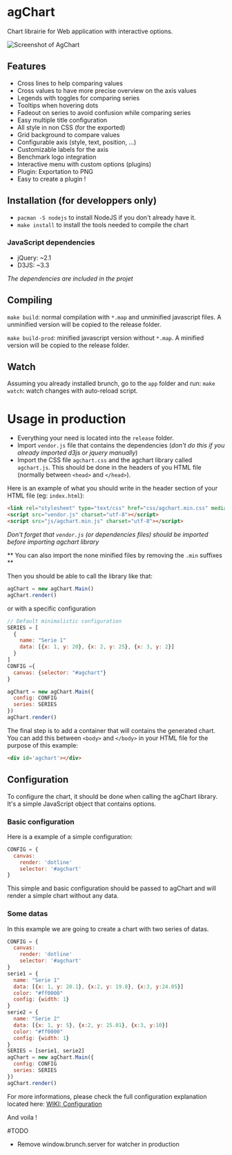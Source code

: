 agChart
=======
Chart librairie for Web application with interactive options.

![Screenshot of AgChart](https://bytebucket.org/agflow/agchart/wiki/docs/screenshot.png)

## Features
* Cross lines to help comparing values
* Cross values to have more precise overview on the axis values
* Legends with toggles for comparing series
* Tooltips when hovering dots
* Fadeout on series to avoid confusion while comparing series
* Easy multiple title configuration
* All style in non CSS (for the exported)
* Grid background to compare values
* Configurable axis (style, text, position, ...)
* Customizable labels for the axis
* Benchmark logo integration
* Interactive menu with custom options (plugins)
* Plugin: Exportation to PNG
* Easy to create a plugin !

## Installation (for developpers only)
* `pacman -S nodejs` to install NodeJS if you don't already have it.
* `make install` to install the tools needed to compile the chart

### JavaScript dependencies
* jQuery: ~2.1
* D3JS: ~3.3

*The dependencies are included in the projet*

## Compiling
`make build`: normal compilation with `*.map` and unminified javascript files. A unminified version will be copied to the release folder.

`make build-prod`: minified javascript version without `*.map`. A minified version will be copied to the release folder.


## Watch
Assuming you already installed brunch, go to the `app` folder and run:
`make watch`: watch changes with auto-reload script.


# Usage in production
* Everything your need is located into the `release` folder.
* Import `vendor.js` file that contains the dependencies (*don't do this if you already imported d3js or jquery manually*)
* Import the CSS file `agchart.css` and the agchart library called `agchart.js`. This should be done in the headers of you HTML file (normally between `<head>` and `</head>`).

Here is an example of what you should write in the header section of your HTML file (eg: `index.html`):
```HTML
<link rel="stylesheet" type="text/css" href="css/agchart.min.css" media="screen">
<script src="vendor.js" charset="utf-8"></script>
<script src="js/agchart.min.js" charset="utf-8"></script>
```

*Don't forget that `vendor.js` (or dependencies files) should be imported before importing agchart library*

** You can also import the none minified files by removing the `.min` suffixes **

Then you should be able to call the library like that:

```Javascript
agChart = new agChart.Main()
agChart.render()
```

or with a specific configuration

```Javascript
// Default minimalistic configuration
SERIES = [
  {
    name: "Serie 1"
    data: [{x: 1, y: 20}, {x: 2, y: 25}, {x: 3, y: 2}]
  }
]
CONFIG ={
  canvas: {selector: "#agchart"}
}

agChart = new agChart.Main({
  config: CONFIG
  series: SERIES
})
agChart.render()
```

The final step is to add a container that will contains the generated chart. You can add this between `<body>` and `</body>` in your HTML file for the purpose of this example:

```HTML
<div id='agchart'></div>
```

## Configuration
To configure the chart, it should be done when calling the agChart library. It's a simple JavaScript object that contains options.

### Basic configuration
Here is a example of a simple configuration:
```Javascript
CONFIG = {
  canvas:
    render: 'dotline'
    selector: '#agchart'
}
```

This simple and basic configuration should be passed to agChart and will render a simple chart without any data.

### Some datas
In this example we are going to create a chart with two series of datas.

```Javascript
CONFIG = {
  canvas:
    render: 'dotline'
    selector: '#agchart'
}
serie1 = {
  name: "Serie 1"
  data: [{x: 1, y: 20.1}, {x:2, y: 19.8}, {x:3, y:24.05}]
  color: "#ff0000"
  config: {width: 1}
}
serie2 = {
  name: "Serie 2"
  data: [{x: 1, y: 5}, {x:2, y: 25.01}, {x:3, y:10}]
  color: "#ff0000"
  config: {width: 1}
}
SERIES = [serie1, serie2]
agChart = new agChart.Main({
  config: CONFIG
  series: SERIES
})
agChart.render()
```

For more informations, please check the full configuration explanation located here:
[WIKI: Configuration](https://bitbucket.org/agflow/agchart/wiki/Configuration)

And voila !

#TODO
* Remove window.brunch.server for watcher in production
